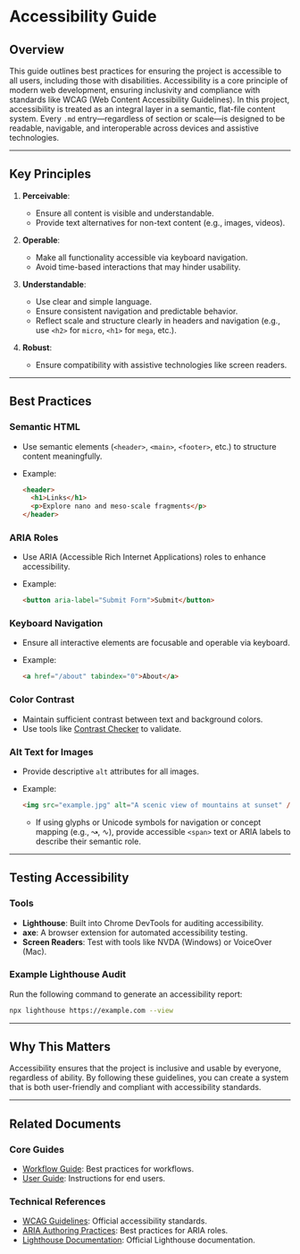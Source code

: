 # Accessibility Guide

## Overview

This guide outlines best practices for ensuring the project is accessible to all users, including those with disabilities. Accessibility is a core principle of modern web development, ensuring inclusivity and compliance with standards like WCAG (Web Content Accessibility Guidelines). In this project, accessibility is treated as an integral layer in a semantic, flat-file content system. Every `.md` entry—regardless of section or scale—is designed to be readable, navigable, and interoperable across devices and assistive technologies.

---

## Key Principles

1. **Perceivable**:

   - Ensure all content is visible and understandable.
   - Provide text alternatives for non-text content (e.g., images, videos).

2. **Operable**:

   - Make all functionality accessible via keyboard navigation.
   - Avoid time-based interactions that may hinder usability.

3. **Understandable**:

   - Use clear and simple language.
   - Ensure consistent navigation and predictable behavior.
   - Reflect scale and structure clearly in headers and navigation (e.g., use `<h2>` for `micro`, `<h1>` for `mega`, etc.).

4. **Robust**:
   - Ensure compatibility with assistive technologies like screen readers.

---

## Best Practices

### **Semantic HTML**

- Use semantic elements (`<header>`, `<main>`, `<footer>`, etc.) to structure content meaningfully.
- Example:

  ```html
  <header>
    <h1>Links</h1>
    <p>Explore nano and meso-scale fragments</p>
  </header>
  ```

### **ARIA Roles**

- Use ARIA (Accessible Rich Internet Applications) roles to enhance accessibility.
- Example:

  ```html
  <button aria-label="Submit Form">Submit</button>
  ```

### **Keyboard Navigation**

- Ensure all interactive elements are focusable and operable via keyboard.
- Example:

  ```html
  <a href="/about" tabindex="0">About</a>
  ```

### **Color Contrast**

- Maintain sufficient contrast between text and background colors.
- Use tools like [Contrast Checker](https://webaim.org/resources/contrastchecker/) to validate.

### **Alt Text for Images**

- Provide descriptive `alt` attributes for all images.
- Example:

  ```html
  <img src="example.jpg" alt="A scenic view of mountains at sunset" />
  ```

  - If using glyphs or Unicode symbols for navigation or concept mapping (e.g., ↝, ∿), provide accessible `<span>` text or ARIA labels to describe their semantic role.

---

## Testing Accessibility

### Tools

- **Lighthouse**: Built into Chrome DevTools for auditing accessibility.
- **axe**: A browser extension for automated accessibility testing.
- **Screen Readers**: Test with tools like NVDA (Windows) or VoiceOver (Mac).

### Example Lighthouse Audit

Run the following command to generate an accessibility report:

```sh
npx lighthouse https://example.com --view
```

---

## Why This Matters

Accessibility ensures that the project is inclusive and usable by everyone, regardless of ability. By following these guidelines, you can create a system that is both user-friendly and compliant with accessibility standards.

---

## Related Documents

### Core Guides

- [Workflow Guide](README^Workflow.md): Best practices for workflows.
- [User Guide](README^User_Guide.md): Instructions for end users.

### Technical References

- [WCAG Guidelines](https://www.w3.org/WAI/standards-guidelines/wcag/): Official accessibility standards.
- [ARIA Authoring Practices](https://www.w3.org/WAI/ARIA/apg/): Best practices for ARIA roles.
- [Lighthouse Documentation](https://developers.google.com/web/tools/lighthouse): Official Lighthouse documentation.
